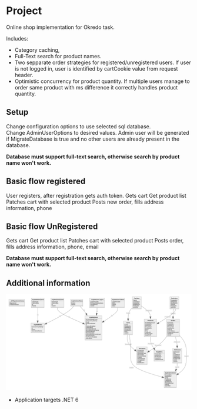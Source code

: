 # Project

Online shop implementation for Okredo task.

Includes:
* Category caching,
* Full-Text search for product names.
* Two sepparate order strategies for registered/unregistered users. If user is not logged in, user is identified by cartCookie value from request header.
* Optimistic concurrency for product quantity. If multiple users manage to order same product with ms difference
  it correctly handles product quantity.

## Setup

Change configuration options to use selected sql database.  
Change AdminUserOptions to desired values. Admin user will be generated if MigrateDatabase is true and no other users are already present in the database.

**Database must support full-text search, otherwise search by product name won't work.**

## Basic flow registered

User registers, after registration gets auth token.
Gets cart
Get product list
Patches cart with selected product
Posts new order, fills address information, phone

## Basic flow UnRegistered

Gets cart
Get product list
Patches cart with selected product
Posts order, fills address information, phone, email

**Database must support full-text search, otherwise search by product name won't work.**

## Additional information

![DB schema image](https://github.com/Pilkas-git/OkredoTask/blob/master/DbSchema.svg)
* Application targets .NET 6
